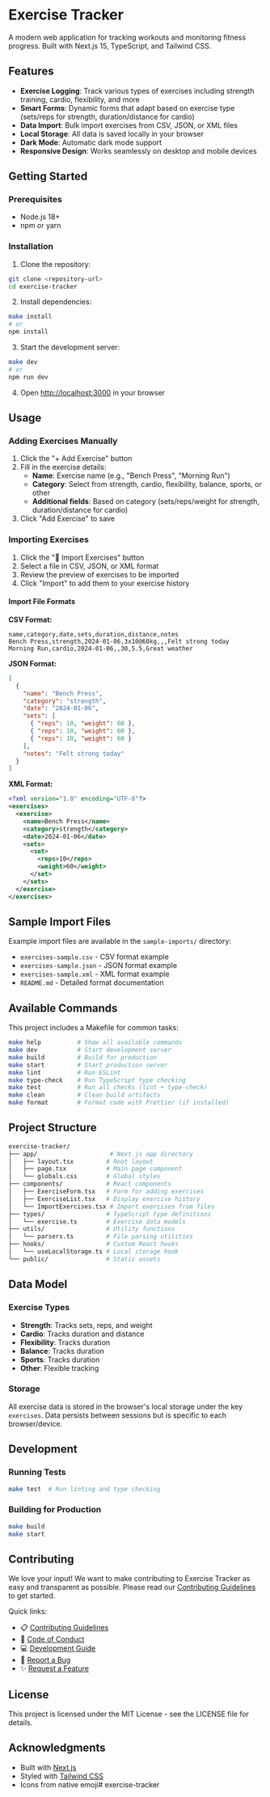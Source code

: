 # Exercise Tracker

A modern web application for tracking workouts and monitoring fitness progress. Built with Next.js 15, TypeScript, and Tailwind CSS.

## Features

- **Exercise Logging**: Track various types of exercises including strength training, cardio, flexibility, and more
- **Smart Forms**: Dynamic forms that adapt based on exercise type (sets/reps for strength, duration/distance for cardio)
- **Data Import**: Bulk import exercises from CSV, JSON, or XML files
- **Local Storage**: All data is saved locally in your browser
- **Dark Mode**: Automatic dark mode support
- **Responsive Design**: Works seamlessly on desktop and mobile devices

## Getting Started

### Prerequisites

- Node.js 18+ 
- npm or yarn

### Installation

1. Clone the repository:
```bash
git clone <repository-url>
cd exercise-tracker
```

2. Install dependencies:
```bash
make install
# or
npm install
```

3. Start the development server:
```bash
make dev
# or
npm run dev
```

4. Open [http://localhost:3000](http://localhost:3000) in your browser

## Usage

### Adding Exercises Manually

1. Click the "+ Add Exercise" button
2. Fill in the exercise details:
   - **Name**: Exercise name (e.g., "Bench Press", "Morning Run")
   - **Category**: Select from strength, cardio, flexibility, balance, sports, or other
   - **Additional fields**: Based on category (sets/reps/weight for strength, duration/distance for cardio)
3. Click "Add Exercise" to save

### Importing Exercises

1. Click the "📁 Import Exercises" button
2. Select a file in CSV, JSON, or XML format
3. Review the preview of exercises to be imported
4. Click "Import" to add them to your exercise history

#### Import File Formats

**CSV Format:**
```csv
name,category,date,sets,duration,distance,notes
Bench Press,strength,2024-01-06,3x10@60kg,,,Felt strong today
Morning Run,cardio,2024-01-06,,30,5.5,Great weather
```

**JSON Format:**
```json
[
  {
    "name": "Bench Press",
    "category": "strength",
    "date": "2024-01-06",
    "sets": [
      { "reps": 10, "weight": 60 },
      { "reps": 10, "weight": 60 },
      { "reps": 10, "weight": 60 }
    ],
    "notes": "Felt strong today"
  }
]
```

**XML Format:**
```xml
<?xml version="1.0" encoding="UTF-8"?>
<exercises>
  <exercise>
    <name>Bench Press</name>
    <category>strength</category>
    <date>2024-01-06</date>
    <sets>
      <set>
        <reps>10</reps>
        <weight>60</weight>
      </set>
    </sets>
  </exercise>
</exercises>
```

## Sample Import Files

Example import files are available in the `sample-imports/` directory:
- `exercises-sample.csv` - CSV format example
- `exercises-sample.json` - JSON format example  
- `exercises-sample.xml` - XML format example
- `README.md` - Detailed format documentation

## Available Commands

This project includes a Makefile for common tasks:

```bash
make help          # Show all available commands
make dev           # Start development server
make build         # Build for production
make start         # Start production server
make lint          # Run ESLint
make type-check    # Run TypeScript type checking
make test          # Run all checks (lint + type-check)
make clean         # Clean build artifacts
make format        # Format code with Prettier (if installed)
```

## Project Structure

```sh
exercise-tracker/
├── app/                    # Next.js app directory
│   ├── layout.tsx         # Root layout
│   ├── page.tsx           # Main page component
│   └── globals.css        # Global styles
├── components/            # React components
│   ├── ExerciseForm.tsx   # Form for adding exercises
│   ├── ExerciseList.tsx   # Display exercise history
│   └── ImportExercises.tsx # Import exercises from files
├── types/                 # TypeScript type definitions
│   └── exercise.ts        # Exercise data models
├── utils/                 # Utility functions
│   └── parsers.ts         # File parsing utilities
├── hooks/                 # Custom React hooks
│   └── useLocalStorage.ts # Local storage hook
└── public/                # Static assets
```

## Data Model

### Exercise Types

- **Strength**: Tracks sets, reps, and weight
- **Cardio**: Tracks duration and distance
- **Flexibility**: Tracks duration
- **Balance**: Tracks duration
- **Sports**: Tracks duration
- **Other**: Flexible tracking

### Storage

All exercise data is stored in the browser's local storage under the key `exercises`. Data persists between sessions but is specific to each browser/device.

## Development

### Running Tests

```bash
make test  # Run linting and type checking
```

### Building for Production

```bash
make build
make start
```

## Contributing

We love your input! We want to make contributing to Exercise Tracker as easy and transparent as possible. Please read our [Contributing Guidelines](CONTRIBUTING.md) to get started.

Quick links:
- 📋 [Contributing Guidelines](CONTRIBUTING.md)
- 🤝 [Code of Conduct](CODE_OF_CONDUCT.md)
- 💻 [Development Guide](docs/DEVELOPMENT.md)
- 🐛 [Report a Bug](.github/ISSUE_TEMPLATE/bug_report.md)
- ✨ [Request a Feature](.github/ISSUE_TEMPLATE/feature_request.md)

## License

This project is licensed under the MIT License - see the LICENSE file for details.

## Acknowledgments

- Built with [Next.js](https://nextjs.org/)
- Styled with [Tailwind CSS](https://tailwindcss.com/)
- Icons from native emoji# exercise-tracker
